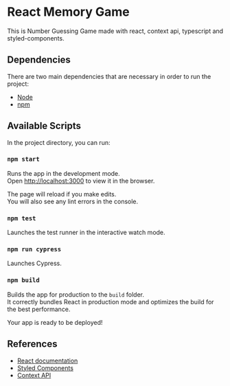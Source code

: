 # React Memory Game

This is Number Guessing Game made with react, context api, typescript and styled-components.

## Dependencies

There are two main dependencies that are necessary in order to run the project:

- [Node](https://nodejs.org/en/)
- [npm](https://www.npmjs.com/)

## Available Scripts

In the project directory, you can run:

### `npm start`

Runs the app in the development mode.<br>
Open [http://localhost:3000](http://localhost:3000) to view it in the browser.

The page will reload if you make edits.<br>
You will also see any lint errors in the console.

### `npm test`

Launches the test runner in the interactive watch mode.<br>

### `npm run cypress`

Launches Cypress.<br>

### `npm build`

Builds the app for production to the `build` folder.<br>
It correctly bundles React in production mode and optimizes the build for the best performance.

Your app is ready to be deployed!

## References

- [React documentation](https://reactjs.org/)
- [Styled Components](https://styled-components.com/)
- [Context API](https://pt-br.reactjs.org/docs/context.html)